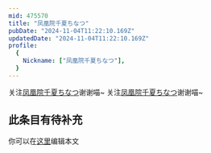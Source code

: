 ```yaml
---
mid: 475570
title: "凤凰院千夏ちなつ"
pubDate: "2024-11-04T11:22:10.169Z"
updatedDate: "2024-11-04T11:22:10.169Z"
profile:
  {
    Nickname: ["凤凰院千夏ちなつ"],
  }
---
```


关注[凤凰院千夏ちなつ](https://space.bilibili.com/475570)谢谢喵~ 关注[凤凰院千夏ちなつ](https://space.bilibili.com/475570)谢谢喵~

## 此条目有待补充
你可以在[这里](https://github.com/Yuhanawa/VTuber.ICU/edit/master/src/content/v/凤凰院千夏ちなつ/index.md)编辑本文
